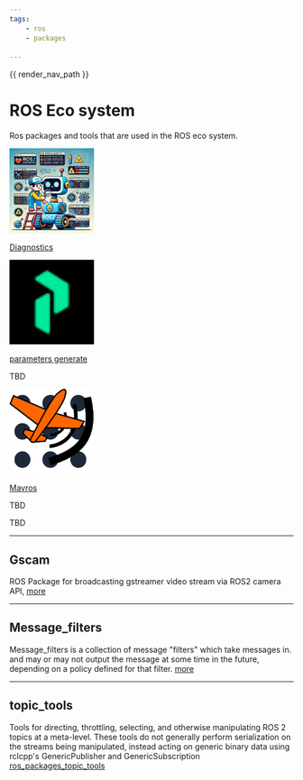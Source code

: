 ```yaml
---
tags:
    - ros
    - packages

---
```

{{ render_nav_path }}
# ROS Eco system

Ros packages and tools that are used in the ROS eco system.

<div class="grid-container">
    <div class="grid-item">
        <a href="diagnostics">
            <img src="images/diagnostics.png"  width="150" height="150">
            <p>Diagnostics</p>
        </a>
    </div>
    <div class="grid-item">
        <a href="generate_parameter_library">
            <img src="images/picknik_robotics.png"  width="150" height="150">
            <p>parameters generate</p>
        </a>
    </div>
    <div class="grid-item">
        <p>TBD</p>
    </div>
</div>

<div class="grid-container">
    <div class="grid-item">
        <a href="mavros">
            <img src="images/mavros.png"  width="150" height="150">
            <p>Mavros</p>
        </a>
    </div>
    <div class="grid-item">
        <p>TBD</p>
    </div>
    <div class="grid-item">
        <p>TBD</p>
    </div>
</div>

---

## Gscam
ROS Package for broadcasting gstreamer video stream via ROS2 camera API,
[more](gscam)

---

## Message_filters
Message_filters is a collection of message "filters" which take messages in. and may or may not output the message at some time in the future, depending on a policy defined for that filter. [more](ros_package_message_filter.md)

---

## topic_tools
Tools for directing, throttling, selecting, and otherwise manipulating ROS 2 topics at a meta-level. These tools do not generally perform serialization on the streams being manipulated, instead acting on generic binary data using rclcpp's GenericPublisher and GenericSubscription
[ros_packages_topic_tools](topic_tools)